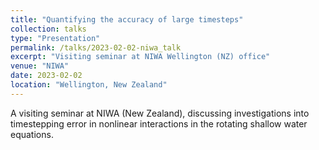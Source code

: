 ```yaml
---
title: "Quantifying the accuracy of large timesteps"
collection: talks
type: "Presentation"
permalink: /talks/2023-02-02-niwa_talk
excerpt: "Visiting seminar at NIWA Wellington (NZ) office"
venue: "NIWA"
date: 2023-02-02
location: "Wellington, New Zealand"
---
```


A visiting seminar at NIWA (New Zealand), discussing investigations into timestepping error in nonlinear interactions in the rotating shallow water equations.
